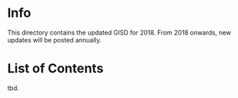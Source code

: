 # Info
This directory contains the updated GISD for 2018. From 2018 onwards, new updates will be posted annually.

# List of Contents
tbd.
